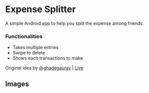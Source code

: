 # Expense Splitter

A simple Android app to help you split the expense among friends.

### Functionalities

- Takes multiple entries
- Swipe to delete
- Shows each transactions to make

Original idea by [@ghadegaurav](https://github.com/ghadegaurav) | [Live](https://ghadegaurav.github.io/bill-splitter/)

## Images

